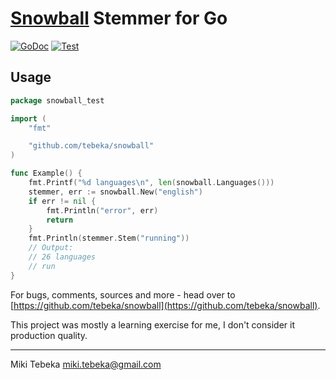 # [Snowball](http://snowball.tartarus.org/) Stemmer for Go

[![GoDoc](https://godoc.org/github.com/tebeka/snowball?status.svg)](https://pkg.go.dev/github.com/tebeka/snowball?tab=doc)
[![Test](https://github.com/tebeka/snowball/workflows/Test/badge.svg)](https://github.com/tebeka/snowball/actions?query=workflow%3ATest)

## Usage

```go
package snowball_test

import (
	"fmt"

	"github.com/tebeka/snowball"
)

func Example() {
	fmt.Printf("%d languages\n", len(snowball.Languages()))
	stemmer, err := snowball.New("english")
	if err != nil {
		fmt.Println("error", err)
		return
	}
	fmt.Println(stemmer.Stem("running"))
	// Output:
	// 26 languages
	// run
}
```

For bugs, comments, sources and more - head over to
[https://github.com/tebeka/snowball](https://github.com/tebeka/snowball).

This project was mostly a learning exercise for me, I don't consider it
production quality.

---
Miki Tebeka <miki.tebeka@gmail.com>
